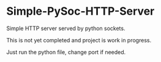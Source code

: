 # Simple-PySoc-HTTP-Server

Simple HTTP server served by python sockets.

This is not yet completed and project is work in progress.

Just run the python file, change port if needed.
